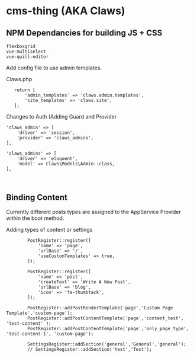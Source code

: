 # cms-thing (AKA Claws)


## NPM Dependancies for building JS + CSS

```
flexboxgrid
vue-multiselect
vue-quill-editor
```


Add config file to use admin templates.

Claws.php 
 ```
    return [
        'admin_templates' => 'claws.admin.templates',
        'site_templates' => 'claws.site',
    ];
```
Changes to Auth (Adding Guard and Provider
```
'claws_admin' => [
    'driver' => 'session',
    'provider' => 'claws_admins',
],
        
'claws_admins' => [
    'driver' => 'eloquent',
    'model' => Claws\Models\Admin::class,
],

        
 ```

## Binding Content
Currently different posts types are assigned to the AppService Provider within the boot method.

Adding types of content or settings
```
        PostRegister::register([
            'name' => 'page',
            'urlBase' => '/',
            'useCustomTemplates' => true,
        ]);

        PostRegister::register([
            'name' => 'post',
            'createText' => 'Write A New Post',
            'urlBase' => 'blog',
            'icon' => 'fa-thumbtack',
        ]);

        PostRegister::addPostRenderTemplate('page','Custom Page Template','custom-page');
        PostRegister::addPostContentTemplate('page','content_test', 'test-content' );
        PostRegister::addPostContentTemplate('page','only_page_type', 'test-content-1', 'custom-page');

        SettingsRegister::addSection('general','General','general');
        // SettingsRegister::addSection('test','Test');
```



